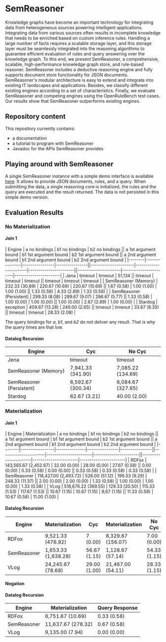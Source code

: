 # SemReasoner
Knowledge graphs have become an important technology for integrating data from heterogeneous sources powering intelligent applications. Integrating data from various sources often results in incomplete knowledge that needs to be enriched based on custom inference rules. Handling a large number of facts requires a scalable storage layer, and this storage layer must be seamlessly integrated into the reasoning algorithms to guarantee efficient evaluation of rules and query answering over the knowledge graph. To this end, we present SemReasoner, a comprehensive, scalable, high-performance knowledge graph store, and rule-based reasoner. SemReasoner includes a deductive reasoning engine and fully supports document store functionality for JSON documents. SemReasoner's modular architecture is easy to extend and integrate into existing IT landscapes and applications. Besides, we classify different existing engines according to a set of characteristics. Finally, we evaluate SemReasoner and competing engines using the OpenRuleBench test cases. Our results show that SemReasoner outperforms existing engines.

## Repository content
This repository currently contains:
- a documentation
- a tutorial to program with SemReasoner
- Javadoc for the APIs SemReasoner provides

## Playing around with SemReasoner
A single SemReasoner instance with a simple demo interface is available [here](http://95.217.61.50:8100/). It allows to provide JSON documents, rules, and a query. When submitting the data, a single reasoning core is initialized, the rules and the query are executed and the result returned. The data is not persisted in this simple demo version.

## Evaluation Results

### No Materialization

#### Join 1
| Engine | a no bindings | b1 no bindings | b2 no bindings || a 1st argument bound | b1 1st argument bound | b2 1st argument bound || a 2nd argument bound | b1 2nd argument bound | b2 2nd argument bound |
|--------|---------------|----------------|----------------||----------------------|-----------------------|-----------------------||----------------------|-----------------------|-----------------------|
| Jena | timeout | timeout | 51,134 || timeout | timeout | timeout || timeout | timeout | timeout |
| SemReasoner (Memory) | 232.33 (30.89) | 220.67 (10.69) | 220.67 (10.69) || 1.67 (0.58) | 1.00 (1.00) | 1.00 (1.00) || 1.33 (0.58) | 4.33 (2.89) | 1.33 (0.58) |
| SemReasoner (Persistent) | 299.33 (8.08) | 289.67 (9.07) | 286.67 (5.77) || 1.33 (0.58) | 1.00 (0.00) | 1.00 (0.00) || 1.00 (0.00) | 2.67 (2.89) | 1.00 (0.00) |
| Stardog | exception | 409.67 (13.28) | 249.00 (2.65) || timeout | timeout | 33.67 (6.35) || timeout | timeout | 28.33 (2.08) |

The query bindings for _a_, _b1_, and _b2_ do not deliver any result. That is why the query times are that low.


#### Datalog Recursion
| Engine | Cyc | No Cyc |
|--------|-----|--------|
| Jena | timeout | timeout |
| SemReasoner (Memory) | 7,941.33 (341.90) | 7,085.22 (134.69) |
| SemReasoner (Persistent) | 6,592.67 (300.34) | 6,084.67 (327.65) |
| Stardog | 62.67 (3.21) | 40.00 (2.00) |

### Materialization

#### Join 1
| Engine | Materialization | a no bindings | b1 no bindings | b2 no bindings || a 1st argument bound | b1 1st argument bound | b2 1st argument bound || a 2nd argument bound | b1 2nd argument bound | b2 2nd argument bound |
|--------|-----------------|---------------|----------------|----------------||----------------------|-----------------------|-----------------------||----------------------|-----------------------|-----------------------|
| RDFox | 143,565.67 (2,452.67) | 32.00 (0.00) | 28.00 (0.00) | 27.67 (0.58) || 0.00 (0.00) | 0.33 (0.58) | 0.00 (0.00) || 0.33 (0.58) | 0.33 (0.58) | 0.33 (0.58) |
| SemReasoner | 118,427.00 (2,493.72) | 526.00 (51.12) | 199.33 (9.29) | 248.33 (11.37) || 2.00 (0.00) | 2.00 (0.00) | 1.33 (0.58) || 1.00 (0.00) | 1.00 (0.00) | 1.33 (0.58) |
| VLog | 518,676.22 (369.55) | 129.33 (20.50) | 115.33 (1.53) | 117.67 (1.53) || 10.67 (1.15) | 10.67 (1.15) | 9,67 (1.15) || 11.33 (0.58) | 10.67 (0.58) | 11.00 (1.00) |


#### Datalog Recursion
| Engine | Materialization | Cyc | Materialization | No Cyc |
|--------|-----------------|-----|-----------------|--------|
| RDFox | 9,521.33 (476.92) | 7 (0.00) | 8,329.67 (156.07) | 7.00 (0.00) |
| SemReasoner | 1,653.33 (1,638.28) | 56.67 (1.15) | 1,128.67 (57.14) | 54.33 (1.15) |
| VLog | 24,245.67 (78.68) | 29.00 (1.00) | 21,467.00 (54.11) | 28.33 (1.15) |


#### Negation
#### Datalog Recursion
| Engine | Materialization | Query Response |
|--------|-----------------|----------------|
| RDFox | 6,751.67 (10.69) | 0.33 (0.58) |
| SemReasoner | 11,637.67 (278.32) | 0.67 (0.58) |
| VLog | 9,135.00 (7.94) | 0.00 (0.00) |
